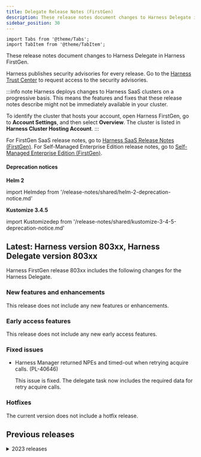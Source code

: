 ```yaml
---
title: Delegate Release Notes (FirstGen)
description: These release notes document changes to Harness Delegate in Harness FirstGen.
sidebar_position: 30
---
```

```mdx-code-block
import Tabs from '@theme/Tabs';
import TabItem from '@theme/TabItem';
```

These release notes document changes to Harness Delegate in Harness FirstGen.

Harness publishes security advisories for every release. Go to the [Harness Trust Center](https://trust.harness.io/?itemUid=c41ff7d5-98e7-4d79-9594-fd8ef93a2838&source=documents_card) to request access to the security advisories.

:::info note
Harness deploys changes to Harness SaaS clusters on a progressive basis. This means the features and fixes that these release notes describe might not be immediately available in your cluster.

To identify the cluster that hosts your account, open Harness FirstGen, go to **Account Settings**, and then select **Overview**. The cluster is listed in **Harness Cluster Hosting Account**.
:::

For FirstGen SaaS release notes, go to [Harness SaaS Release Notes (FirstGen)](/docs/first-gen/firstgen-release-notes/harness-saa-s-release-notes.md). For Self-Managed Enterprise Edition release notes, go to [Self-Managed Enterprise Edition (FirstGen)](/docs/first-gen/firstgen-release-notes/harness-on-prem-release-notes.md).

#### Deprecation notices

**Helm 2**

import Helmdep from '/release-notes/shared/helm-2-deprecation-notice.md'

<Helmdep />

**Kustomize 3.4.5**

import Kustomizedep from '/release-notes/shared/kustomize-3-4-5-deprecation-notice.md'

<Kustomizedep />

## Latest: Harness version 803xx, Harness Delegate version 803xx

Harness FirstGen release 803xx includes the following changes for the Harness Delegate.

### New features and enhancements

This release does not include any new features or enhancements.

### Early access features

This release does not include any new early access features.

### Fixed issues

- Harness Manager returned NPEs and timed-out when retrying acquire calls. (PL-40646)

   This issue is fixed. The delegate task now includes the required data for retry acquire calls.

### Hotfixes

The current version does not include a hotfix release.

## Previous releases

<details>
<summary>2023 releases</summary>

#### August 4, 2023, Harness version 80120, Harness Delegate version 80104

##### What's new

This release does not include any new features.

##### Early access

This release does not include any new early access features.

##### Fixed issues

Earlier, even though you could use the `JAVA_OPTS` environment variable to specify JVM options for the delegate, you could not override the default JVM options that Harness used, namely `-XX:MaxRAMPercentage=70.0` and `-XX:MinRAMPercentage=40.0`. The option to override the defaults was unavailable because the value of JAVA_OPTS was prepended to the default JVM options. (PL-38839)

This issue has been fixed. The value of JAVA_OPTS is now appended to the default JVM options, thus allowing you to override the default options.

##### Hotfixes

This version does not include a hotfix release.

#### Hotfix version 79910

The delegate stopped trying to reconnect to the WebSocket if the infrastructure experienced a network outage for over five minutes. (PL-40547)

This issue is fixed. The delegate keeps trying to reconnect to the WebSocket until it's successful.

#### Hotfix version 79908

Google Cloud builds failed with the message `Invalid Google Cloud Platform credentials`. (CDS-73352)

This issue is now fixed with a code enhancement to GCP build triggers integration to improve stability.

:::info note
Currently, this feature is behind the feature flag, `GCB_CI_SYSTEM`.
:::

#### Hotfix version 79711

Google Cloud builds failed with the message `Invalid Google Cloud Platform credentials`. (CDS-73352)

This issue is now fixed with a code enhancement to GCP build triggers integration to improve stability.

:::info note
Currently, this feature is behind the feature flag, `GCB_CI_SYSTEM`.
:::

#### July 18, 2023 Harness version 79915, Harness Delegate version 79904

##### What's new

- The Universal Base Image Minimal used for the Harness Delegate has been upgraded to ubi8-minimal:8.8. This upgrade was necessitated by version 8.7 (ubi8-minimal:8.7) reaching end of life. (PL-39720)

##### Early access

This release does not include any new early access features.

##### Fixed issues

This release does not include any fixed issues.

#### June 28, 2023, Harness version 79714, Harness Delegate version 79707

##### What's new

- When a delegate token is revoked, Harness now sends `SELF_DESTRUCT` to all delegates that are using the revoked token. (PL-38957)

- Upgraded the delegate JRE to 11.0.19_7. (PL-37994) 

##### Early access

This release does not include any new early access features.

##### Fixed issues

- Kubernetes deployments timed out and failed when listing pods. (CDS-71328, ZD-45584)

  This issue is fixed by modifying the delegate's Kubernetes API client timeout. 

  Harness Delegate uses Kubernetes Java client to make programmatic API calls to the Kubernetes server. The API client uses an OkHttp client whose default [read timeout](https://square.github.io/okhttp/4.x/okhttp/okhttp3/-ok-http-client/-builder/read-timeout/) and [connect timeout](https://square.github.io/okhttp/4.x/okhttp/okhttp3/-ok-http-client/-builder/connect-timeout/) values are set to 120 and 60 seconds respectively. These values can be configured by using environment variables, modifying the delegate's container environment. The values must be specified in seconds. 

  The environment variables for these timeouts are:

  - Read timeout: `K8S_API_CLIENT_READ_TIMEOUT`
  - Connect timeout: `K8S_API_CLIENT_CONNECT_TIMEOUT`

- Helm delegate installation failed in Self-Managed Enterprise Edition. (PL-39028)

   This issue is fixed with a code enhancement. The `DELPOY_MODE` is now set to `KUBERNETES_ONPREM` for Self-Managed Enterprise Edition Docker and Helm delegates.

#### June 9, 2023, Harness version 79514, Harness Delegate version 79503

##### What's new

- Enhanced the application handling mechanism when the `HARNESS__STATUS__IDENTIFIER` environment variable is not set to `ACTIVE`. (CDS-68821)

  When the `HARNESS__STATUS__IDENTIFIER` environment variable is not set to `ACTIVE` for any of the releases of an application, Harness starts looking for the application that has the same name as the release name. This ensures that the correct active application is always picked in case the `HARNESS__STATUS__IDENTIFIER` is removed.

##### Early access 

This release does not include any new early access features.

##### Fixed issues

- Helm execution failed with `KubernetesClientException` error. (CDS-70386, ZD-45051)

  The Kubernetes GET APIs returned a 400 bad request during steady state check. This was occurring when Harness used a fabric8 client with Kubernetes cluster version < 1.16, or when the feature flag, `HELM_STEADY_STATE_CHECK` is turned off. 

  This issue is fixed.

#### May 23, 2023, Harness version 79306, Harness Delegate version 79307

Harness FirstGen release 79306 includes the following feature changes and fixes for the Harness Delegate.

##### What's new

This release does not include any new features.

##### Early access 

This release does not include any new early access features. 

##### Fixed issues

- Executions were failing with `Canary failed: [Canary Deployment failed - NoSuchMethodError: org.yaml.snakeyaml.constructor.SafeConstructor: method 'void <init>()' not found ]` error message. (CDS-68293, ZD-43753, ZD-43769)
  
  The Fabric8 library used by Harness is upgraded from version 5.x to 6.x. Harness was explicitly using snake.yaml version 2.x due to vulnerabilities present in the 1.x version.
  
  Harness' usages of Fabric8 library were throwing the above mentioned because Fabric8 library version 5.12.1 uses the old snake.yaml library version 1.x.

  Customers who were using the following were affected:
    - FirstGen Kubernetes deployments that contain Istio's VirtualService/DestinationRule objects.
    - FirstGen Traffic Split step.
    - FirstGen Native Helm deployments with Kubernetes cluster version 1.16 or earlier.
    - NextGen Kubernetes deployments that contain Istio's VirtualService/DestinationRule objects.
    - NextGen Native Helm deployments with Kubernetes cluster version 1.16 or earlier.

  This change does not create any behavioral changes.

- Secret decryption failures were not included in logs. (PL-31517)

  A code enhancement to return runtime errors from secret managers during decryption fixed this issue.

- The org.json:json is upgraded from version 20160810 to 20230227 to address vulnerabilities. (PL-37905)

#### April 22, 2023, Harness version 79111, Harness Delegate version 79106

Harness FirstGen release 79111 includes the following feature changes and fixes for the Harness Delegate.

##### What's new

This release does not include any new features.

##### Early access 

This release does not include any new early access features. 

##### Fixed issues

This release includes the following fixes:

- Updated legacy delegate images `kubectl` version to 1.25.8. (DEL-6087)

- Updated the error message for failed task execution to include the delegate host name or ID. (DEL-6187)

- Removed the `DELEGATE_IMAGE_TAG` version override when immutable delegates are enabled. (DEL-6202)

#### March 23, 2023, Harness version 78817, Harness Delegate version 78705

Harness FirstGen release 78817 includes the following feature changes and fixes for the Harness Delegate.

##### What's new

Users can override the delegate image for their account using an endpoint. (DEL-6024)

Use the following endpoint: 

/version-override/delegate-tag

Pass the arguments in query param:

1- accountIdentifier : String

2- delegate image tag : String

Optional arguments:

1- validTillNextRelease : Boolean

2- validForDays : int

Use an api-key with account edit permission in the API header.

##### Early access 

This release does not include any new early access features. 

##### Fixed issues

This release does not include any fixed issues. 

#### March 15, 2023, Harness version 78712, Harness Delegate version 78705

Harness FirstGen release 78712 includes the following feature changes and fixes for the Harness Delegate.

##### What's new

This release does not include any new features. 

##### Early access 

This release does not include any new early access features. 

##### Fixed issues

Upgraded org.codehaus.groovy:groovy to 3.0.15 to fix a vulnerability. (DEL-6015)

#### March 8, 2023, Harness version 78619, Harness Delegate version 78500

Harness FirstGen release 78619 includes the following feature changes and fixes for the Harness Delegate.

##### What's new

- The secrets manager cache was moved from Redis to the Harness Manager's local pod. (DEL-5884)

  This move further enhances security because the secrets manager configuration no longer goes outside of the Harness Manager's pod.
  
- Harness Delegate task collections were migrated to a new database. (DEL-5831) 

  This migration is controlled through a configuration flag. For a period of time after the migration, any newly created tasks will have an ID with a **- DEL** suffix.

##### Early access 

This release does not include any new early access features. 

##### Fixed issues

API output includes a new field called **Disconnected**, which determines if a delegate is connected. (DEL-5995)

The **Disconnected** field is set to **true** if no heartbeat communications occur between the delegate and the Harness Manager for five minutes. 

#### February 23, 2023, Harness version 78507, Harness Delegate version 78500

Harness FirstGen release 78507 includes the following feature changes and fixes for Harness Delegate.

##### What's new

- You can dynamically select delegates by hostname during pipeline runs. To do so, select delegates by hostname from your delegate groups. (DEL-5052)

##### Fixed issues

This release does not include fixed issues for Harness Delegate.

#### February 15, 2023, Harness version 78421, Harness Delegate version 78306

Harness FirstGen release 78421 includes the following feature changes and fixes for Harness Delegate.

##### What's new

- The delegate was refactored to remove the `HelmChart` entity from the delegate JAR file. The `HelmChart` entity was replaced with a data transfer object (DTO) that does not include an annotation for MongoDB. The delegate dependency on MongoDB was eliminated. (DEL-5732)

#### February 6, 2023, Harness version 78321, Harness Delegate version 78306

Harness FirstGen release 78321 includes the following feature changes and fixes for Harness Delegate.

##### What's new

This release introduces the following security enhancements:

- The immutable delegate image was refreshed with updated versions of client tools. This reduces security vulnerabilities for the delegate and enhances security. The following table details the updates. (DEL-5688)
  
  | **Third-party tool** | **78101 and earlier** | **78306 and later** |
  | :-- | :-: | :-: |
  | kubectl | 1.13.2 | 1.24.3 |
  | | 1.19.2 | |
  | go-template | 0.4 | 0.4.1 |
  | | 0.4.1 | |
  | harness-pywinrm | 0.4-dev | 0.4-dev |
  | helm | 2.13.1 | 2.13.1 |
  | | 3.1.2 | 3.1.2 |
  | | 3.8.0 | 3.8.0 |
  | chartmuseum | 0.12.0 | 0.15.0 |
  | | 0.8.2 | |
  | tf-config-inspect | 1.0 | 1.1 |
  | | 1.1 | |
  | oc | 4.2.16 | 4.2.16 |
  | kustomize | 3.5.4 | 4.5.4 |
  | | 4.0.0 | |
  | scm | The Harness-generated library and version are changed with every fix. | The Harness-generated library and version are changed with every fix. |
  
- The `org_mongodb_mongodb_driver_sync` and `org_mongodb_mongodb_driver_legacy` libraries were removed from the delegate to eliminate their vulnerabilities. (DEL-5721) 

##### Fixed issues

This release includes the following fixes.

- Added functionality to explicitly release a lock on the profile (profile.lock file). This resolves a rare case in which there is no running profile but a profile.lock file or profile in a locked state exists. (DEL-5659)

- Added validation to ensure that delegates using the YAML of the Legacy Delegate fail on start with the correct error message. (DEL-5715)

- Changed delegate behavior to ensure that the tasks assigned to a delegate fail if the delegate does not send heartbeats for a period of three minutes. (DEL-5821)

#### January 17, 2023, Harness version 78215, Harness Delegate version 78101

Harness FirstGen release 78215 includes no changed features or fixes for Harness Delegate.

</details>
